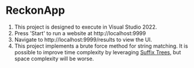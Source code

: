 # ReckonApp

1. This project is designed to execute in Visual Studio 2022.
2. Press 'Start' to run a website at http://localhost:9999
3. Navigate to http://localhost:9999/results to view the UI.
4. This project implements a brute force method for string matching. It is possible to improve time complexity by leveraging [Suffix Trees]([url](https://en.wikipedia.org/wiki/Suffix_tree)), but space complexity will be worse.
